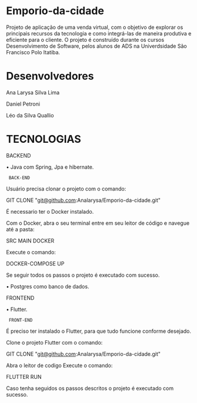 # Emporio-da-cidade
Projeto de aplicação de uma venda virtual, com o objetivo de explorar os principais recursos da tecnologia e como integrá-las de maneira produtiva e eficiente para o cliente. O projeto é construído durante os cursos Desenvolvimento de Software, pelos alunos de ADS na Univerdsidade São Francisco Polo Itatiba.

# Desenvolvedores

Ana Larysa Silva Lima

Daniel Petroni

Léo da Silva Quallio

# TECNOLOGIAS

  BACKEND
  
• Java com Spring, Jpa e hibernate.


     BACK-END

Usuário precisa clonar o projeto com o comando:

GIT CLONE "git@github.com:Analarysa/Emporio-da-cidade.git"

É necessario ter o Docker instalado.

Com o Docker, abra o seu terminal entre em seu leitor de código e navegue até a pasta:

SRC MAIN DOCKER

Execute o comando:

DOCKER-COMPOSE UP

Se seguir todos os passos o projeto é executado com sucesso.

• Postgres como banco de dados. 

  FRONTEND

• Flutter.


     FRONT-END

É preciso ter instalado o Flutter, para que tudo funcione conforme desejado.

Clone o projeto Flutter com o comando:

GIT CLONE "git@github.com:Analarysa/Emporio-da-cidade.git"

Abra o leitor de codigo
Execute o comando:

FLUTTER RUN

Caso tenha seguidos os passos descritos o projeto é executado com sucesso.
